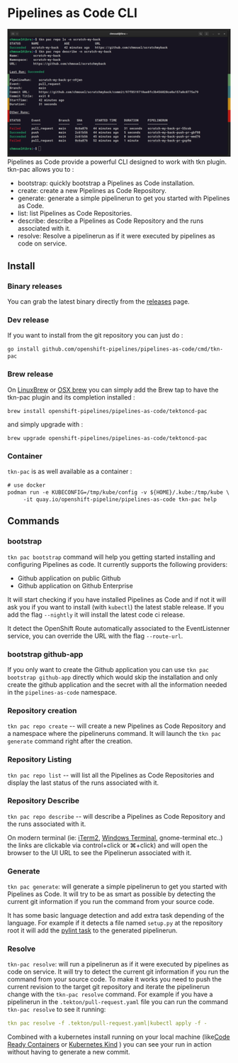 # Pipelines as Code CLI

![tkn-plugin](./images/tkn-pac-cli.png)
Pipelines as Code provide a powerful CLI designed to work with tkn plugin.  tkn-pac allows you to :

* bootstrap: quickly bootstrap a Pipelines as Code installation.
* create: create a new Pipelines as Code Repository.
* generate: generate a simple pipelinerun to get you started with Pipelines as Code.
* list: list Pipelines as Code Repositories.
* describe: describe a Pipelines as Code Repository and the runs associated with it.
* resolve: Resolve a pipelinerun as if it were executed by pipelines as code on service.

## Install

### Binary releases

You can grab the latest binary directly from the
[releases](https://github.com/openshift-pipelines/pipelines-as-code/releases)
page.

### Dev release

If you want to install from the git repository you can just do :

```shell
go install github.com/openshift-pipelines/pipelines-as-code/cmd/tkn-pac
```

### Brew release

On [LinuxBrew](https://docs.brew.sh/Homebrew-on-Linux) or [OSX brew](https://brew.sh/) you can simply add the Brew tap
to have the tkn-pac plugin and its completion installed :

```shell
brew install openshift-pipelines/pipelines-as-code/tektoncd-pac
```

and simply upgrade with :

```shell
brew upgrade openshift-pipelines/pipelines-as-code/tektoncd-pac
```

### Container

`tkn-pac` is as well available as a container :

```shell
# use docker
podman run -e KUBECONFIG=/tmp/kube/config -v ${HOME}/.kube:/tmp/kube \
     -it quay.io/openshift-pipeline/pipelines-as-code tkn-pac help
```

## Commands

### bootstrap

`tkn pac bootstrap` command will help you getting started installing and configuring Pipelines as code. It currently supports the following providers:

* Github application on public Github
* Github application on Github Enterprise

It will start checking if you have installed Pipelines as Code and if not it will ask you if you want to  install (with `kubectl`) the latest stable release. If you add the flag `--nightly` it will install the latest code ci release.

It detect the OpenShift Route automatically associated to the EventListenner service, you can override the URL with the flag `--route-url`.

### bootstrap github-app

If you only want to create the Github application you can use `tkn pac bootstrap
github-app` directly which would skip the installation and only create the
github application and the secret with all the information needed in the
`pipelines-as-code` namespace.

### Repository creation

`tkn pac repo create` -- will create a new Pipelines as Code Repository and a namespace where the pipelineruns command. It will launch the `tkn pac generate` command right after the creation.

### Repository Listing

`tkn pac repo list` -- will list all the Pipelines as Code Repositories and display the last status of the runs associated with it.

### Repository Describe

`tkn pac repo describe` -- will describe a Pipelines as Code Repository and the runs associated with it.

On modern terminal (ie: [iTerm2](https://iterm2.com/), [Windows Terminal](https://github.com/microsoft/terminal), gnome-terminal etc..) the links are clickable via control+click or ⌘+click) and will open the browser to the UI URL to see the Pipelinerun associated with it.

### Generate

`tkn pac generate`: will generate a simple pipelinerun to get you started with Pipelines as Code. It will try to be as smart as possible by detecting the current git information if you run the command from your source code.

It has some basic language detection and add extra task depending of the language. For example if it detects a file named `setup.py` at the repository root it will add the [pylint task](https://hub.tekton.dev/tekton/task/pylint) to the generated pipelinerun.

### Resolve

`tkn-pac resolve`: will run a pipelinerun as if it were executed by pipelines as code on service. It will try to detect the current git information if you run the command from your source code. To make it works you need to push the current revision to the target git repository and iterate the pipelinerun change with the `tkn-pac resolve` command. For example if you have a pipelinerun in the `.tekton/pull-request.yaml` file you can run the command `tkn-pac resolve` to see it running:

```yaml
tkn pac resolve -f .tekton/pull-request.yaml|kubectl apply -f -
```

Combined with a kubernetes install running on your local machine (like[Code Ready Containers](https://developers.redhat.com/products/codeready-containers/overview) or [Kubernetes Kind](https://kind.sigs.k8s.io/docs/user/quick-start/) ) you can see your run in action without having to generate a new commit.
